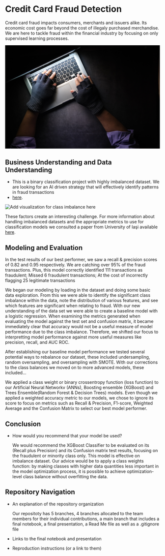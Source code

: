 # Credit Card Fraud Detection
Credit card fraud impacts consumers, merchants and issuers alike. Its economic cost goes far beyond the cost of illegaly purchased
merchandise. We are here to tackle fraud within the financial industry by focusing on only supervised learning processes.

![Hacker stealing data](Images/fraudster.jpg)

## Business Understanding and Data Understanding
- This is a binary classification project with highly imbalanced dataset. We are looking for an AI driven strategy that will effectively identify patterns in fraud transactions
-  [here](https://www.kaggle.com/datasets/mlg-ulb/creditcardfraud).
  
![Add visualization for class imbalance here]()

These factors create an interesting challenge. For more information about handling imbalanced datasets and the appropriate metrics to use for classification models we consulted a paper from University of Iaşi available [here](339986048_Methods_of_Handling_Unbalanced_Datasets_in_Credit_Card_Fraud_Detection).

## Modeling and Evaluation
  
  In the test results of our best performer, we saw a recall & precision scores of 0.82 and 0.95 respectively. We are catching over 95% of the fraud transactions.
  Plus, this model correctly identified 111 transactions as fraudulent; Missed 6 fraudulent transactions; At the cost of incorrectly flagging 25 legitimate transactions

We began our modeling by loading in the dataset and doing some basic data exploration. From this we were able to identify the significant class imbalance within the data, note the distribution of various features, and see which features are significant when relating to fraud. With our new understanding of the data set we were able to create a baseline model with a logistic regression. When examining the metrics generated when evaluating the model against the test set and confusion matrix, it became immediately clear that accuracy would not be a useful measure of model performance due to the class imbalance. Therefore, we shifted our focus to interpretting model performance against more useful measures like precision, recall, and AUC ROC.

After establishing our baseline model performance we tested several potential ways to rebalance our dataset, these included undersampling, random oversampling, and oversampling with SMOTE. With our corrections to the class balances we moved on to more advanced models, these included...


We applied a class weight or binary crossentropy function (loss function) to our Artificial Neural Networkv (ANNs), Boosting ensemble (XGBoost) and Trees Ensemble(Random Forest & Decision Trees) models.
  Even though we applied a weighted accuracy metric to our models, we chose to ignore its score to focus on metrics such as Recall & Precision, F1-score, Weighted Average and the Confusion Matrix to select our best model performer.

## Conclusion
- How would you recommend that your model be used?
  
  We would recommend the XGBoost Classifier to be evaluated on its (Recall plus Precision) and its Confusion matrix test results, focusing on the fraudulent or minority class only. This model is effective on imbalance dataset. Our advice would be to apply a  class weights function: by making classes with higher data quantities less important in the model optimization process, it is possible to achieve optimization-level class balance without overfitting the data. 

## Repository Navigation
- An explanation of the repository organization
  
  Our repositoty has 5 branches, 4 branches allocated to the team members for their individual contributions, a main branch that includes a final notebook, a final presentation, a Read Me file as well as a .gitignore file
  
- Links to the final notebook and presentation
  
- Reproduction instructions (or a link to them)
